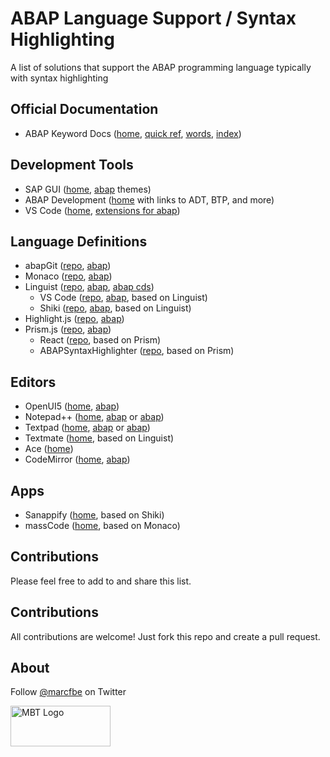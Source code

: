 # ABAP Language Support / Syntax Highlighting

A list of solutions that support the ABAP programming language typically with syntax highlighting

## Official Documentation

- ABAP Keyword Docs ([home](https://help.sap.com/doc/abapdocu_latest_index_htm/latest/en-US/index.htm), [quick ref](https://help.sap.com/doc/abapdocu_latest_index_htm/latest/en-US/index.htm?file=abenabap_shortref.htm), [words](https://help.sap.com/doc/abapdocu_latest_index_htm/latest/en-US/index.htm?file=abenabap_words.htm), [index](https://help.sap.com/doc/abapdocu_latest_index_htm/latest/en-US/index.htm?file=abenabap_index.htm))

## Development Tools

- SAP GUI ([home](https://community.sap.com/topics/gui), [abap](https://github.com/lucattelli/ab4-themes) themes)
- ABAP Development ([home](https://tools.hana.ondemand.com/#abap) with links to ADT, BTP, and more)
- VS Code ([home](https://code.visualstudio.com/), [extensions for abap](https://marketplace.visualstudio.com/search?term=abap&target=VSCode&category=All%20categories&sortBy=Relevance))

## Language Definitions

- abapGit ([repo](https://github.com/abapGit/abapGit), [abap](https://github.com/abapGit/abapGit/blob/main/src/syntax/zcl_abapgit_syntax_abap.clas.abap))
- Monaco ([repo](https://github.com/microsoft/monaco-languages), [abap](https://github.com/microsoft/monaco-languages/blob/main/src/abap/abap.ts))
- Linguist ([repo](https://github.com/github/linguist), [abap](https://github.com/pvl/abap.tmbundle), [abap cds](https://github.com/FreHu/abap-cds-grammar))
  - VS Code ([repo](https://github.com/larshp/vscode-abap), [abap](https://github.com/larshp/vscode-abap/blob/main/syntaxes/abap.tmLanguage), based on Linguist)
  - Shiki ([repo](https://github.com/shikijs/shiki), [abap](https://github.com/shikijs/shiki/blob/main/packages/shiki/languages/abap.tmLanguage.json), based on Linguist)
- Highlight.js ([repo](https://github.com/highlightjs/highlightjs-sap-abap), [abap](https://github.com/highlightjs/highlightjs-sap-abap/blob/master/src/abap.js))
- Prism.js ([repo](https://github.com/PrismJS/prism), [abap](https://github.com/PrismJS/prism/blob/master/components/prism-abap.js))
  - React ([repo](https://github.com/react-syntax-highlighter/react-syntax-highlighter), based on Prism)
  - ABAPSyntaxHighlighter ([repo](https://github.com/rmtiwari/ABAPSyntaxHighlighter), based on Prism)

## Editors

- OpenUI5 ([home](https://github.com/SAP/openui5/tree/master/src/sap.ui.codeeditor), [abap](https://github.com/SAP/openui5/blob/master/src/sap.ui.codeeditor/src/sap/ui/codeeditor/js/ace/mode-abap.js))
- Notepad++ ([home](https://github.com/notepad-plus-plus), [abap](https://github.com/notepad-plus-plus/userDefinedLanguages/blob/master/UDLs/ABAP_by_ChristianKosasih.xml) or [abap](https://github.com/notepad-plus-plus/userDefinedLanguages/blob/master/UDLs/SAP-ABAP_byFrancoCapetta.xml))
- Textpad ([home](https://www.textpad.com/), [abap](https://www.textpad.com/addons/syntax) or [abap](/src/textpad/abap.syn))
- Textmate ([home](https://macromates.com/), based on Linguist)
- Ace ([home](https://ace.c9.io/))
- CodeMirror ([home](https://codemirror.net/), [abap](https://github.com/larshp/codemirror-abap))

## Apps

- Sanappify ([home](https://snappify.io/), based on Shiki)
- massCode ([home](https://masscode.io/), based on Monaco)

## Contributions

Please feel free to add to and share this list.

## Contributions

All contributions are welcome! Just fork this repo and create a pull request. 

## About

<p>Follow <a href="https://twitter.com/marcfbe">@marcfbe</a> on Twitter</p>
<p><a href="https://marcbernardtools.com/"><img width="160" height="65" src="https://marcbernardtools.com/info/MBT_Logo_640x250_on_Gray.png" alt="MBT Logo"></a></p>
